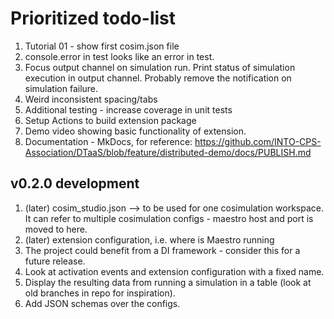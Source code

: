# Prioritized todo-list

1. Tutorial 01 - show first cosim.json file
2. console.error in test looks like an error in test.
3. Focus output channel on simulation run. Print status of simulation execution in output channel. Probably remove the notification on simulation failure.
4. Weird inconsistent spacing/tabs
5. Additional testing - increase coverage in unit tests
6. Setup Actions to build extension package
7. Demo video showing basic functionality of extension.
8. Documentation - MkDocs, for reference: <https://github.com/INTO-CPS-Association/DTaaS/blob/feature/distributed-demo/docs/PUBLISH.md>

## v0.2.0 development

1. (later) cosim_studio.json --> to  be used for one cosimulation workspace. It can refer to multiple cosimulation configs - maestro host and port is moved to here.
2. (later) extension configuration, i.e. where is Maestro running
3. The project could benefit from a DI framework - consider this for a future release.
4. Look at activation events and extension configuration with a fixed name.
5. Display the resulting data from running a simulation in a table (look at old branches in repo for inspiration).
6. Add JSON schemas over the configs.
